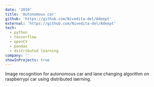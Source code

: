 ```yaml
---
date: '2019'
title: 'Autonomous car'
github: 'https://github.com/Nivedita-del/Adeept'
external: 'https://github.com/Nivedita-del/Adeept'
tech:
  - python
  - tensorflow
  - openCV
  - pandas
  - distributed learning
company: ''
showInProjects: true
---
```


Image recognition for autonomous car and lane changing algorithm on raspberrypi car using distributed laerning.
